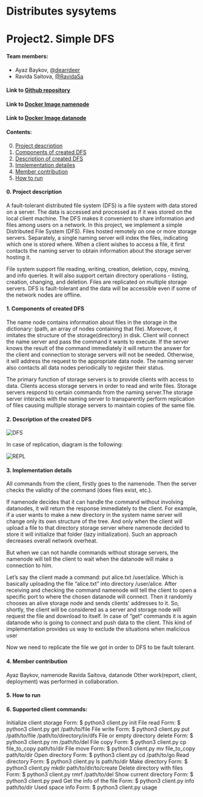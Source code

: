# Distributes sysytems
# Project2. Simple DFS

#### Team members:
* Ayaz Baykov, [@dearrdeer](@dearrdeer)
* Ravida Saitova, [@RavidaSa](@RavidaSa)

#### Link to [Github repository](https://github.com/dearrdeer/dist_fs)
#### Link to [Docker Image namenode](https://hub.docker.com/repository/docker/deardeer322/namenode)
#### Link to [Docker Image datanode](https://hub.docker.com/repository/docker/deardeer322/datanode)

#### Contents:
0. [Project description ](#anchors-in-markdown)
1. [Components of created DFS](#components)
2. [Description of created DFS](#dfs)
3. [Implementation detailes](#implementation)
4. [Member contribution](#member)
5. [How to run](#how)

#### 0. __Project description__ <a name="anchors-in-markdown"></a>

A fault-tolerant distributed file system (DFS) is a file system with data stored on a server. The data is accessed and processed as if it was stored on the local client machine. The DFS makes it convenient to share information and files among users on a network.  In this project, we implement a simple Distributed File System (DFS). Files hosted remotely on one or more storage servers. Separately, a single naming server will index the files, indicating which one is stored where. When a client wishes to access a file, it first contacts the naming server to obtain information about the storage server hosting it. 

File system support file reading, writing, creation, deletion, copy, moving, and info queries. It will also support certain directory operations - listing, creation, changing, and deletion. Files are replicated on multiple storage servers. DFS is fault-tolerant and the data will be accessible even if some of the network nodes are offline.

#### 1. __Components of created DFS__ <a name="components"></a>

The name node contains information about files in the storage in the dictionary: (path, an array of nodes containing that file). Moreover, it imitates the structure of the storage(directory) in disk. Client will connect the name server and pass the command it wants to execute. If the server knows the result of the command immediately it will return the answer for the client and connection to storage servers will not be needed. Otherwise, it will address the request to the appropriate data node. The naming server also contacts all data nodes periodically to register their status.

The primary function of storage servers is to provide clients with access to data. Clients access storage servers in order to read and write files. Storage servers respond to certain commands from the naming server.The storage server interacts with the naming server to transparently perform replication of files causing multiple storage servers to maintain copies of the same file.

#### 2. __Description of the created DFS__ <a name="dfs"></a>

![DFS](https://ibb.co/jWQbMcM)
<div style="page-break-after: always;"></div>

In case of replication, diagram is the following:

![REPL](https://ibb.co/yW4HNHC)     
<div style="page-break-after: always;"></div>
                      
#### 3. __Implementation details__ <a name="implementation"></a>

All commands from the client, firstly goes to the namenode. Then the server checks the validity of the command (does files exist, etc.).

If namenode decides that it can handle the command without involving datanodes, it will return the response immediately to the client. For example, if a user wants to make a new directory in the system name server will change only its own structure of the tree. And only when the client will upload a file to that directory storage server where namenode decided to store it will initialize that folder (lazy initialization). Such an approach decreases overall network overheat.

But when we can not handle commands without storage servers, the namenode will tell the client to wait when the datanode will make a connection to him.

Let’s say the client made a command: put alice.txt /user/alice.  Which is basically uploading the file “alice.txt” into directory /user/alice. After receiving and checking the command namenode will tell the client to open a specific port to where the chosen datanode will connect. Then it randomly chooses an alive storage node and sends clients' addresses to it. So, shortly, the client will be considered as a server and storage node will request the file and download to itself. In case of “get” commands it is again datanode who is going to connect and push data to the client. This kind of implementation provides us way to exclude the situations when malicious user 

Now we need to replicate the file we got in order to DFS to be fault tolerant. 
#### 4. __Member contribution__ <a name="member"></a>
Ayaz Baykov, namenode
Ravida Saitova, datanode
Other work(report, client, deployment) was performed in collaboration.
#### 5. __How to run__ <a name="how"></a>
#### 6. Supported client commands:
Initialize client storage
Form: $ python3 client.py init
File read
Form: $ python3 client.py get /path/to/file
File write
	Form: $ python3 client.py put /path/to/file /path/to/directory/in/dfs
File or empty directory delete
Form: $ python3 client.py rm /path/to/del
File copy
Form: $ python3 client.py cp file_to_copy path/to/dir
File move
Form: $ python3 client.py mv file_to_copy path/to/dir
Open directory
Form: $ python3 client.py cd /path/to/go
Read directory
Form: $ python3 client.py ls path/to/dir
Make directory 
Form: $ python3 client.py mkdir path/to/dir/to/create
Delete directory with files
Form: $ python3 client.py rmrf /path/to/del
Show current directory 
Form: $ python3 client.py pwd
Get the info of the file 
Form: $ python3 client.py info path/to/dir
Used space info
Form: $ python3 client.py usage


